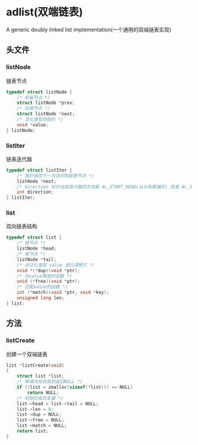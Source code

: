 # adlist(双端链表)

A generic doubly linked list implementation(一个通用的双端链表实现)

## 头文件

### listNode

链表节点

```c
typedef struct listNode {
    /* 前驱节点 */
    struct listNode *prev;
    /* 后继节点 */
    struct listNode *next;
    /* 泛化类型的指针 */
    void *value;
} listNode;
```

### listIter

链表迭代器

```c
typedef struct listIter {
    /* 指针指向下一次访问的链表节点 */
    listNode *next;
    /* direction 标识当前迭代器的方向是 AL_START_HEAD(从头到尾遍历) 还是 AL_START_TAIL(从尾到头遍历) */
    int direction;
} listIter;
```

### list

双向链表结构

```c
typedef struct list {
    /* 首节点 */
    listNode *head;
    /* 尾节点 */
    listNode *tail;
    /* 对泛化类型 value 进行深拷贝 */
    void *(*dup)(void *ptr);
    /* 对value释放的函数 */
    void (*free)(void *ptr);
    /* 匹配value的函数 */
    int (*match)(void *ptr, void *key);
    unsigned long len;
} list;
```

## 方法

### listCreate

创建一个双端链表

```c
list *listCreate(void)
{
    struct list *list;
    /* 申请内存失败则返回NULL */
    if ((list = zmalloc(sizeof(*list))) == NULL)
        return NULL;
    /* 初始化成员变量 */    
    list->head = list->tail = NULL;
    list->len = 0;
    list->dup = NULL;
    list->free = NULL;
    list->match = NULL;
    return list;
}

```
